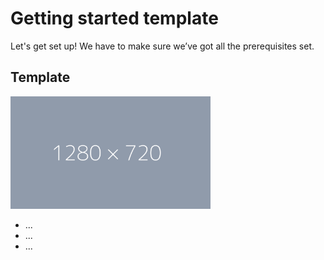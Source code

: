 # Getting started template
Let's get set up! We have to make sure we’ve got all the prerequisites set.

## Template

<img src="1280-720.png" width="320" height="180"/>

- ...
- ...
- ...